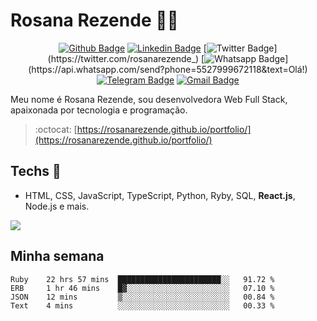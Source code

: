 # Rosana Rezende :woman_technologist:

<div align="center">
  
[![Github Badge](https://img.shields.io/badge/-Github-000?style=flat-square&logo=Github&logoColor=white&link=https://github.com/rosanarezende)](https://github.com/rosanarezende)
[![Linkedin Badge](https://img.shields.io/badge/-LinkedIn-blue?style=flat-square&logo=Linkedin&logoColor=white&link=https://www.linkedin.com/in/rosanarezende/)](https://www.linkedin.com/in/rosanarezende/)
[![Twitter Badge](https://img.shields.io/badge/-Twitter-1ca0f1?style=flat-square&labelColor=1ca0f1&logo=twitter&logoColor=white&link=https://twitter.com/rosanarezende_)](https://twitter.com/rosanarezende_)
[![Whatsapp Badge](https://img.shields.io/badge/-Whatsapp-4CA143?style=flat-square&labelColor=4CA143&logo=whatsapp&logoColor=white&link=https://api.whatsapp.com/send?phone=5527999672118&text=Olá!)](https://api.whatsapp.com/send?phone=5527999672118&text=Olá!)
[![Telegram Badge](https://img.shields.io/badge/-Telegram-1ca0f1?style=flat-square&labelColor=1ca0f1&logo=telegram&logoColor=white&link=https://t.me/rosanarezende)](https://t.me/rosanarezende)
[![Gmail Badge](https://img.shields.io/badge/-Gmail-c14438?style=flat-square&logo=Gmail&logoColor=white&link=mailto:rosanarezende.com@gmail.com)](mailto:rosanarezende.com@gmail.com)

</div>

Meu nome é Rosana Rezende, sou desenvolvedora Web Full Stack, apaixonada por tecnologia e programação.

> :octocat: [https://rosanarezende.github.io/portfolio/](https://rosanarezende.github.io/portfolio/)

## Techs :blue_heart: 

- HTML, CSS, JavaScript, TypeScript, Python, Ryby, SQL, **React.js**, Node.js e mais.

<a href="https://github.com/rosanarezende/github-readme-stats">
  <img align="center" src="https://github-readme-stats.vercel.app/api/top-langs/?username=rosanarezende&hide=jupyter%20notebook&langs_count=7&layout=compact&hide_title=true" />
</a>

## Minha semana
<!--
[![rosanarezende's wakatime stats](https://github-readme-stats.vercel.app/api/wakatime?username=rosanarezende)](https://github.com/rosanarezende/github-readme-stats)
-->

<!--START_SECTION:waka-->
```text
Ruby    22 hrs 57 mins  ███████████████████████░░   91.72 % 
ERB     1 hr 46 mins    █▓░░░░░░░░░░░░░░░░░░░░░░░   07.10 % 
JSON    12 mins         ▒░░░░░░░░░░░░░░░░░░░░░░░░   00.84 % 
Text    4 mins          ░░░░░░░░░░░░░░░░░░░░░░░░░   00.33 % 
```
<!--END_SECTION:waka-->


<!--
**rosanarezende/rosanarezende** is a ✨ _special_ ✨ repository because its `README.md` (this file) appears on your GitHub profile.

Here are some ideas to get you started:

- 🔭 I’m currently working on ...
- 🌱 I’m currently learning ...
- 👯 I’m looking to collaborate on ...
- 🤔 I’m looking for help with ...
- 💬 Ask me about ...
- 📫 How to reach me: ...
- 😄 Pronouns: ...
- ⚡ Fun fact: ...
-->
